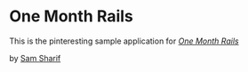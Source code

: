 # One Month Rails

This is the pinteresting sample application for [*One Month Rails*](http://onemonthrails.com)

by [Sam Sharif](http://samsharif.com)
